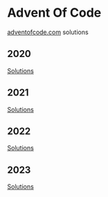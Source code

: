 # Advent Of Code

[adventofcode.com](https://adventofcode.com/) solutions

## 2020

[Solutions](2020/README.md)

## 2021

[Solutions](2021/README.md)

## 2022

[Solutions](2022/README.md)

## 2023

[Solutions](2023/README.md)
